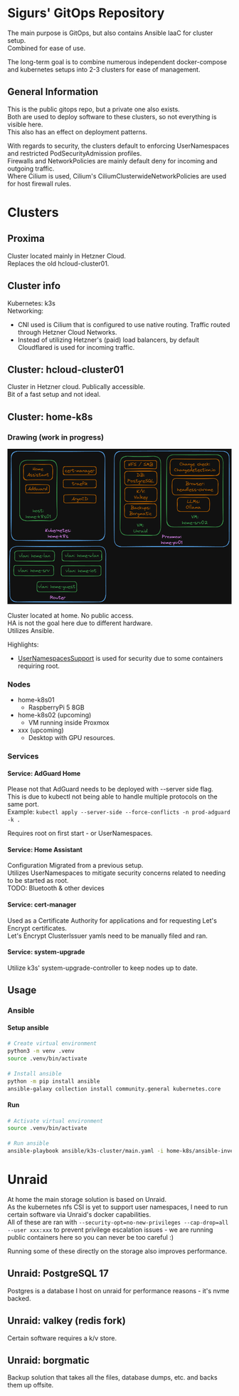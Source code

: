 # Sigurs' GitOps Repository
The main purpose is GitOps, but also contains Ansible IaaC for cluster setup.<br>
Combined for ease of use.

The long-term goal is to combine numerous independent docker-compose and kubernetes setups into 2-3 clusters for ease of management.

## General Information
This is the public gitops repo, but a private one also exists.  
Both are used to deploy software to these clusters, so not everything is visible here.  
This also has an effect on deployment patterns.  

With regards to security, the clusters default to enforcing UserNamespaces and restricted PodSecurityAdmission profiles.  
Firewalls and NetworkPolicies are mainly default deny for incoming and outgoing traffic.  
Where Cilium is used, Cilium's CiliumClusterwideNetworkPolicies are used for host firewall rules.


# Clusters

## Proxima
Cluster located mainly in Hetzner Cloud.  
Replaces the old hcloud-cluster01.  

## Cluster info
Kubernetes: k3s  
Networking:
- CNI used is Cilium that is configured to use native routing. Traffic routed through Hetzner Cloud Networks.
- Instead of utilizing Hetzner's (paid) load balancers, by default Cloudflared is used for incoming traffic.


## Cluster: hcloud-cluster01
Cluster in Hetzner cloud. Publically accessible.<br>
Bit of a fast setup and not ideal.

## Cluster: home-k8s
### Drawing (work in progress)
![](assets/drawing.png)

Cluster located at home. No public access.<br>
HA is not the goal here due to different hardware.<br>
Utilizes Ansible.

Highlights:
- [UserNamespacesSupport](https://kubernetes.io/docs/tasks/configure-pod-container/user-namespaces/) is used for security due to some containers requiring root.

### Nodes
- home-k8s01
    - RaspberryPi 5 8GB
- home-k8s02 (upcoming)
    - VM running inside Proxmox
- xxx (upcoming)
    - Desktop with GPU resources.

### Services
#### Service:  AdGuard Home
Please not that AdGuard needs to be deployed with --server side flag.<br>
This is due to kubectl not being able to handle multiple protocols on the same port.<br>
Example: `kubectl apply --server-side --force-conflicts -n prod-adguard -k .`

Requires root on first start - or UserNamespaces.


#### Service:  Home Assistant
Configuration Migrated from a previous setup.<br>
Utilizes UserNamespaces to mitigate security concerns related to needing to be started as root.<br>
TODO: Bluetooth & other devices

#### Service: cert-manager
Used as a Certificate Authority for applications and for requesting Let's Encrypt certificates. <br>
Let's Encrypt ClusterIssuer yamls need to be manually filed and ran.

#### Service: system-upgrade
Utilize k3s' system-upgrade-controller to keep nodes up to date.

## Usage
### Ansible

#### Setup ansible
```bash
# Create virtual environment
python3 -m venv .venv
source .venv/bin/activate

# Install ansible
python -m pip install ansible
ansible-galaxy collection install community.general kubernetes.core
```

#### Run

```bash
# Activate virtual environment
source .venv/bin/activate

# Run ansible
ansible-playbook ansible/k3s-cluster/main.yaml -i home-k8s/ansible-inventory.yaml
```

# Unraid
At home the main storage solution is based on Unraid. <br>
As the kubernetes nfs CSI is yet to support user namespaces, I need to run certain software via Unraid's docker capabilities. <br>
All of these are ran with `--security-opt=no-new-privileges --cap-drop=all --user xxx:xxx` to prevent privilege escalation issues - we are running public containers here so you can never be too careful :) <br>

Running some of these directly on the storage also improves performance.<br>

## Unraid: PostgreSQL 17
Postgres is a database I host on unraid for performance reasons - it's nvme backed.

## Unraid: valkey (redis fork)
Certain software requires a k/v store. 

## Unraid: borgmatic
Backup solution that takes all the files, database dumps, etc. and backs them up offsite.